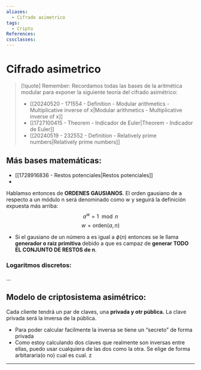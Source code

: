 ```yaml
---
aliases:
  - Cifrado asimetrico
tags:
  - Cripto
References: 
cssclasses:
---
```

# Cifrado asimetrico

> [!quote] Remember: 
> Recordamos todas las bases de la aritmética modular para exponer la siguiente teoría del cifrado asimétrico:
> + [[20240520 - 171554 - Definition - Modular arithmetics - Multiplicative inverse of x|Modular arithmetics - Multiplicative inverse of x]]
> + [[1727100415 - Theorem - Indicador de Euler|Theorem - Indicador de Euler]]
> + [[20240519 - 232552 - Definition - Relatively prime numbers|Relatively prime numbers]]

## Más bases matemáticas: 
+ [[1728916836 - Restos potenciales|Restos potenciales]]
+ 
Hablamso entonces de **ORDENES GAUSIANOS**. El orden gausiano de a respecto a un módulo n será denominado como w y seguirá la definición expuesta más arriba:
$$ a^w = 1 \mod n$$
$$w = \text{orden}(a,n)$$

+ Si el gausiano de un número a es igual a $\phi(n)$ entonces se le llama **generador o raiz primitiva** debido a que es campaz de **generar TODO EL CONJUNTO DE RESTOS de n**. 

### Logaritmos discretos:
…

## Modelo de criptosistema asimétrico: 
Cada cliente tendrá un par de claves, una **privada y otr pública.** La clave privada será la inversa de la pública. 
+ Para poder calcular facilmente la inversa se tiene un “secreto” de forma privada
+ Como estoy calculando dos claves que realmente son inversas entre ellas, puedo usar cualquiera de las dos como la otra. Se elige de forma arbitararia(o no) cual es cual. 
z
***
